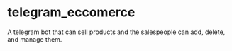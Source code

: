 # telegram_eccomerce
A telegram bot that can sell products and the salespeople can add, delete, and manage them.

